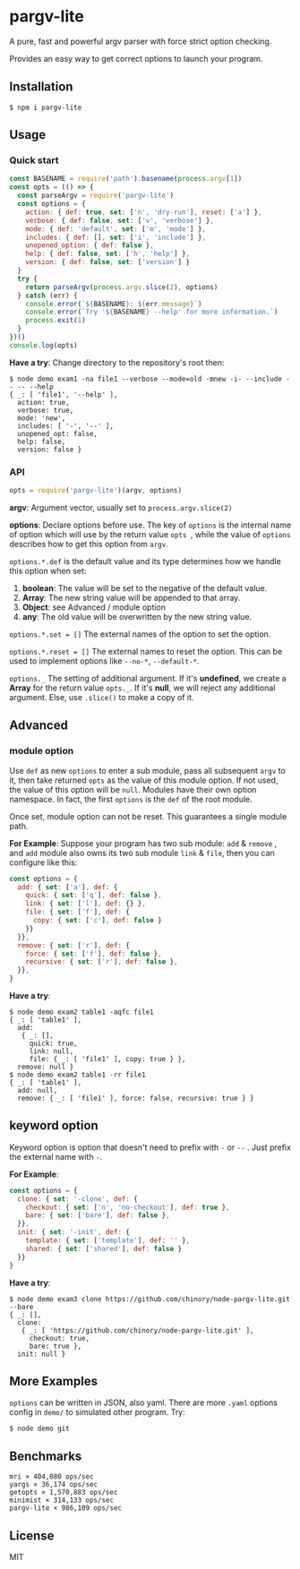 # pargv-lite

A pure, fast and powerful argv parser with force strict option checking.

Provides an easy way to get correct options to launch your program.

## Installation

```shell
$ npm i pargv-lite
```

## Usage

### Quick start

```javascript
const BASENAME = require('path').basename(process.argv[1])
const opts = (() => {
  const parseArgv = require('pargv-lite')
  const options = {
    action: { def: true, set: ['n', 'dry-run'], reset: ['a'] },
    verbose: { def: false, set: ['v', 'verbose'] },
    mode: { def: 'default', set: ['m', 'mode'] },
    includes: { def: [], set: ['i', 'include'] },
    unopened_option: { def: false },
    help: { def: false, set: ['h', 'help'] },
    version: { def: false, set: ['version'] }
  }
  try {
    return parseArgv(process.argv.slice(2), options)
  } catch (err) {
    console.error(`${BASENAME}: ${err.message}`)
    console.error(`Try '${BASENAME} --help' for more information.`)
    process.exit(1)
  }
})()
console.log(opts)
```
**Have a try**: Change directory to the repository's root then:


```shell
$ node demo exam1 -na file1 --verbose --mode=old -mnew -i- --include -- -- --help
{ _: [ 'file1', '--help' ],
  action: true,
  verbose: true,
  mode: 'new',
  includes: [ '-', '--' ],
  unopened_opt: false,
  help: false,
  version: false }
```

### API

```javascript
opts = require('pargv-lite')(argv, options)
```

**argv**: Argument vector, usually set to `process.argv.slice(2)`

**options**: Declare options before use. The key of `options` is the internal name of option which will use by the return value `opts `, while the value of `options` describes how to get this option from `argv`.

`options.*.def` is the default value and its type determines how we handle this option when set:

1. **boolean**: The value will be set to the negative of the default value. 
2. **Array**: The new string value will be appended to that array.
3. **Object**: see Advanced / module option 
3. **any**: The old value will be overwritten by the new string value.

`options.*.set = []`  The external names of the option to set the option.

`options.*.reset = []`  The external names to reset the option. This can be used to implement options like `--no-*`, `--default-*`.

`options._` The setting of additional argument. If it's **undefined**, we create a **Array** for the return value `opts._`. If it's **null**, we will reject any additional argument. Else, use `.slice()` to make a copy of it.

## Advanced

### module option

Use `def` as new `options` to enter a sub module, pass all subsequent `argv` to it, then take returned `opts` as the value of this module option. If not used, the value of this option will be `null`. Modules have their own option namespace. In fact, the first `options` is the `def` of the root module.

Once set, module option can not be reset. This guarantees a single module path.

**For Example**: Suppose your program has two sub module: `add` & `remove` , and `add` module also owns its two sub module `link` & `file`, then you can configure like this:

```javascript
const options = {
  add: { set: ['a'], def: {
    quick: { set: ['q'], def: false },
    link: { set: ['l'], def: {} }, 
    file: { set: ['f'], def: {
      copy: { set: ['c'], def: false }
    }}
  }},
  remove: { set: ['r'], def: {
    force: { set: ['f'], def: false },
    recursive: { set: ['r'], def: false },
  }},
}
```

**Have a try**:

```shell
$ node demo exam2 table1 -aqfc file1
{ _: [ 'table1' ],
  add:
   { _: [],
     quick: true,
     link: null,
     file: { _: [ 'file1' ], copy: true } },
  remove: null }
$ node demo exam2 table1 -rr file1
{ _: [ 'table1' ],
  add: null,
  remove: { _: [ 'file1' ], force: false, recursive: true } }
```

## keyword option

Keyword option is option that doesn't need to prefix with `-` or `--` . Just prefix the external name with `-`.

**For Example**:

```javascript
const options = {
  clone: { set: '-clone', def: {
    checkout: { set: ['n', 'no-checkout'], def: true },
    bare: { set: ['bare'], def: false },
  }},
  init: { set: '-init', def: {
    template: { set: ['template'], def: '' },
    shared: { set: ['shared'], def: false }
  }}
}
```

**Have a try**:

```shell
$ node demo exam3 clone https://github.com/chinory/node-pargv-lite.git --bare
{ _: [],
  clone:
   { _: [ 'https://github.com/chinory/node-pargv-lite.git' ],
     checkout: true,
     bare: true },
  init: null }
```

## More Examples

`options` can be written in JSON, also yaml. There are more `.yaml` options config in `demo/` to simulated other program. Try:

```shell
$ node demo git
```

## Benchmarks

```
mri × 404,080 ops/sec
yargs × 36,174 ops/sec
getopts × 1,570,883 ops/sec
minimist × 314,133 ops/sec
pargv-lite × 986,109 ops/sec
```

## License

MIT 